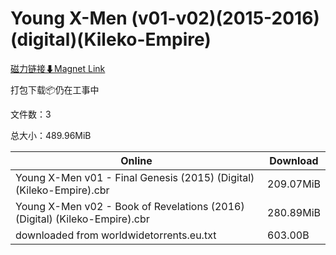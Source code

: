 # Young X-Men (v01-v02)(2015-2016)(digital)(Kileko-Empire)

[磁力链接⬇Magnet Link](magnet:?xt=urn:btih:21f1a8472883400ba1f247a0f2349e38a250d20c&dn=Young%20X-Men%20%28v01-v02%29%282015-2016%29%28digital%29%28Kileko-Empire%29)

打包下载📦仍在工事中

文件数：3

总大小：489.96MiB

Online | Download
--- | ---
Young X-Men v01 - Final Genesis (2015) (Digital) (Kileko-Empire).cbr | 209.07MiB
Young X-Men v02 - Book of Revelations (2016) (Digital) (Kileko-Empire).cbr | 280.89MiB
downloaded from worldwidetorrents.eu.txt | 603.00B